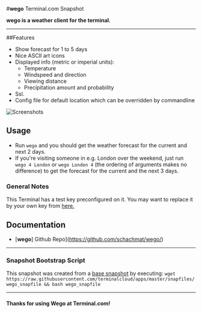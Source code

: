 #**wego** Terminal.com Snapshot

**wego is a weather client for the terminal.**

---

##Features

- Show forecast for 1 to 5 days
- Nice ASCII art icons
- Displayed info (metric or imperial units):
  * Temperature
  * Windspeed and direction
  * Viewing distance
  * Precipitation amount and probability
- Ssl.
- Config file for default location which can be overridden by commandline

![Screenshots](http://schachmat.github.io/wego/wego.gif)

## Usage
- Run `wego`  and you should get the weather forecast for the current
   and next 2 days.
- If you're visiting someone in e.g. London over the weekend, just run
   `wego 4 London` or `wego London 4` (the ordering of arguments makes no
   difference) to get the forecast for the current and the next 3 days.




### General Notes
This Terminal has a test key preconfigured on it. You may want to replace it by your own key from [here.](https://developer.worldweatheronline.com/auth/register)

## Documentation

- [**wego**] Github Repo](https://github.com/schachmat/wego/)

---

### Snapshot Bootstrap Script

This snapshot was created from a [base snapshot](https://www.terminal.com/tiny/FzpHiTXG1K) by executing:
`wget https://raw.githubusercontent.com/terminalcloud/apps/master/snapfiles/wego_snapfile && bash wego_snapfile`

---

#### Thanks for using Wego at Terminal.com!